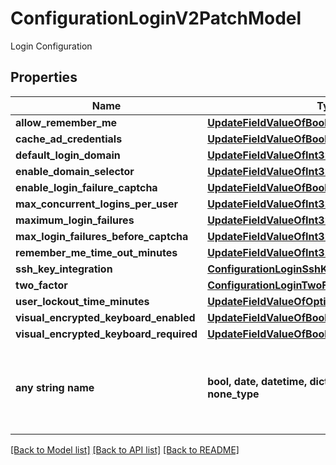 # ConfigurationLoginV2PatchModel

Login Configuration

## Properties
Name | Type | Description | Notes
------------ | ------------- | ------------- | -------------
**allow_remember_me** | [**UpdateFieldValueOfBoolean**](UpdateFieldValueOfBoolean.md) |  | [optional] 
**cache_ad_credentials** | [**UpdateFieldValueOfBoolean**](UpdateFieldValueOfBoolean.md) |  | [optional] 
**default_login_domain** | [**UpdateFieldValueOfInt32**](UpdateFieldValueOfInt32.md) |  | [optional] 
**enable_domain_selector** | [**UpdateFieldValueOfInt32**](UpdateFieldValueOfInt32.md) |  | [optional] 
**enable_login_failure_captcha** | [**UpdateFieldValueOfBoolean**](UpdateFieldValueOfBoolean.md) |  | [optional] 
**max_concurrent_logins_per_user** | [**UpdateFieldValueOfInt32**](UpdateFieldValueOfInt32.md) |  | [optional] 
**maximum_login_failures** | [**UpdateFieldValueOfInt32**](UpdateFieldValueOfInt32.md) |  | [optional] 
**max_login_failures_before_captcha** | [**UpdateFieldValueOfInt32**](UpdateFieldValueOfInt32.md) |  | [optional] 
**remember_me_time_out_minutes** | [**UpdateFieldValueOfInt32**](UpdateFieldValueOfInt32.md) |  | [optional] 
**ssh_key_integration** | [**ConfigurationLoginSshKeyIntegrationPatchModel**](ConfigurationLoginSshKeyIntegrationPatchModel.md) |  | [optional] 
**two_factor** | [**ConfigurationLoginTwoFactorPatchModel**](ConfigurationLoginTwoFactorPatchModel.md) |  | [optional] 
**user_lockout_time_minutes** | [**UpdateFieldValueOfOptionalInt32**](UpdateFieldValueOfOptionalInt32.md) |  | [optional] 
**visual_encrypted_keyboard_enabled** | [**UpdateFieldValueOfBoolean**](UpdateFieldValueOfBoolean.md) |  | [optional] 
**visual_encrypted_keyboard_required** | [**UpdateFieldValueOfBoolean**](UpdateFieldValueOfBoolean.md) |  | [optional] 
**any string name** | **bool, date, datetime, dict, float, int, list, str, none_type** | any string name can be used but the value must be the correct type | [optional]

[[Back to Model list]](../README.md#documentation-for-models) [[Back to API list]](../README.md#documentation-for-api-endpoints) [[Back to README]](../README.md)


